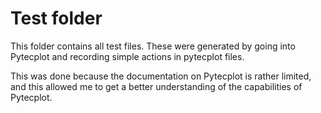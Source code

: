# Test folder

This folder contains all test files.
These were generated by going into Pytecplot and recording simple actions in pytecplot files.

This was done because the documentation on Pytecplot is rather limited, and this
allowed me to get a better understanding of the capabilities of Pytecplot.
